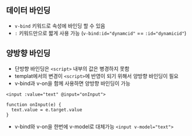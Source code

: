 ## 데이터 바인딩
- `v-bind` 키워드로 속성에 바인딩 할 수 있음
- `:` 키워드만으로 짧게 사용 가능
	(`v-bind:id="dynamcid"` == `:id="dynamicid"`)

## 양방향 바인딩
- 단방향 바인딩은 `<script>` 내부의 값은 병경하지 못함
- templat에서의 변경이 `<script>`에 반영이 되기 위해서 양방향 바인딩이 필요
- v-bind과 v-on을 함께 사용하면 양방향 바인딩이 가능
```
<input :value="text" @input="onInput">

function onInput(e) {
  text.value = e.target.value
}
```

- v-bind와 v-on을 한번에 v-model로 대체가능
```<input v-model="text">```
